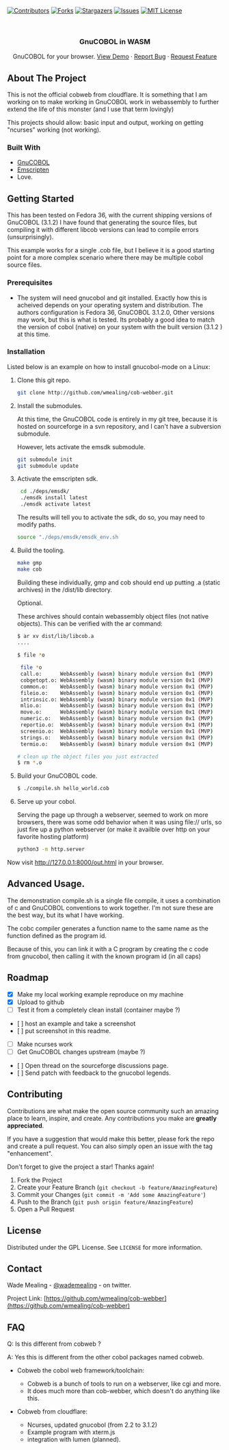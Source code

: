 [![Contributors][contributors-shield]][contributors-url]
[![Forks][forks-shield]][forks-url]
[![Stargazers][stars-shield]][stars-url]
[![Issues][issues-shield]][issues-url]
[![MIT License][license-shield]][license-url]

<!-- PROJECT LOGO -->
<br />
<div align="center">

  <h3 align="center">GnuCOBOL in WASM</h3>

  <p align="center">
    GnuCOBOL for your browser.
    <a href="https://github.com/wmealing/cob-webber/wiki/">View Demo</a>
    ·
    <a href="https://github.com/wmealing/cob-webber/issues">Report Bug</a>
    ·
    <a href="https://github.com/wmealing/cob-webber/issues">Request Feature</a>
  </p>
</div>



<!-- ABOUT THE PROJECT -->
## About The Project

This is not the official cobweb from cloudflare.   It is something that I am working on to make working in GnuCOBOL work in webassembly to further extend the life of this monster (and I use that term lovingly) 

This projects should allow: basic input and output, working on getting "ncurses" working (not working).


### Built With

- <a href="https://gnucobol.sourceforge.io/">GnuCOBOL</a>
- <a href="https://emscripten.org/">Emscripten</a>
- Love.

<!-- GETTING STARTED -->
## Getting Started

This has been tested on Fedora 36, with the current shipping versions of GnuCOBOL (3.1.2) I have found
that generating the source files, but compiling it with different libcob versions can lead to compile
errors (unsurprisingly). 

This example works for a single .cob file, but I believe it is a good starting point for a more 
complex scenario where there may be multiple cobol source files.

### Prerequisites

- The system will need gnucobol and git installed.  Exactly how this is acheived depends on your operating system and distribution.  The authors configuration is Fedora 36, GnuCOBOL 3.1.2.0,  Other versions may work, but this is what is tested.  Its probably a good idea to match the version of cobol (native) on your system with the built version (3.1.2 ) at this time.

### Installation

Listed below is an example on how to install gnucobol-mode on a Linux:

1. Clone this git repo.

    ```sh
    git clone http://github.com/wmealing/cob-webber.git
    ```

2. Install the submodules.

    At this time, the GnuCOBOL code is entirely in my git tree, because it is hosted
    on sourceforge in a svn repository, and I can't have a subversion submodule.

    However, lets activate the emsdk submodule.

    ```sh
    git submodule init
    git submodule update
    ```

3. Activate the emscripten sdk.

   ```sh
 	cd ./deps/emsdk/
	./emsdk install latest
	./emsdk activate latest
    ```

    The results will tell you to activate the sdk, do so, you may need to modify paths.
    
    ```sh
    source "./deps/emsdk/emsdk_env.sh
    ```

4. Build the tooling.

    ```sh
    make gmp
    make cob
    ```

    Building these individually, gmp and cob should end up putting .a (static archives)
    in the /dist/lib directory.
    
    Optional.
    
    These archives should contain webassembly object files (not native objects).
    This can be verified with the ar command:
    
    ```sh
    $ ar xv dist/lib/libcob.a
    ....
     
    $ file *o
    
     file *o
     call.o:      WebAssembly (wasm) binary module version 0x1 (MVP)
     cobgetopt.o: WebAssembly (wasm) binary module version 0x1 (MVP)
     common.o:    WebAssembly (wasm) binary module version 0x1 (MVP)
     fileio.o:    WebAssembly (wasm) binary module version 0x1 (MVP)
     intrinsic.o: WebAssembly (wasm) binary module version 0x1 (MVP)
     mlio.o:      WebAssembly (wasm) binary module version 0x1 (MVP)
     move.o:      WebAssembly (wasm) binary module version 0x1 (MVP)
     numeric.o:   WebAssembly (wasm) binary module version 0x1 (MVP)
     reportio.o:  WebAssembly (wasm) binary module version 0x1 (MVP)
     screenio.o:  WebAssembly (wasm) binary module version 0x1 (MVP)
     strings.o:   WebAssembly (wasm) binary module version 0x1 (MVP)
     termio.o:    WebAssembly (wasm) binary module version 0x1 (MVP)

   # clean up the object files you just extracted
   $ rm *.o
   
    ```

5. Build your GnuCOBOL code.

    ```sh
    $ ./compile.sh hello_world.cob
    ```

6. Serve up your cobol.

    Serving the page up through a webserver, seemed to work on more browsers,
    there was some odd behavior when it was using file:// urls, so just fire up
    a python webserver (or make it availble over http on your favorite hosting platform)

     ```sh
     python3 -m http.server
     ```

Now visit http://127.0.0.1:8000/out.html in your browser.


## Advanced Usage.

The demonstration compile.sh is a single file compile, it uses a combination of c and GnuCOBOL
conventions to work together. I'm not sure these are the best way, but its what I have working.

The cobc compiler generates a function name to the same name as the function defined as the program id.

Because of this, you can link it with a C program by creating the c code from gnucobol, then calling it
with the known program id (in all caps)

<!-- ROADMAP -->
## Roadmap


- [x] Make my local working example reproduce on my machine
- [x] Upload to github
- [ ] Test it from a completely clean install (container maybe ?)
-    [ ] host an example and take a screenshot
-    [ ] put screenshot in this readme.
- [ ] Make ncurses work
- [ ] Get GnuCOBOL changes upstream (maybe ?)
-    [ ] Open thread on the sourceforge discussions page.
-    [ ] Send patch with feedback to the gnucobol legends.

<!-- CONTRIBUTING -->
## Contributing

Contributions are what make the open source community such an amazing place to learn, inspire, and create. Any contributions you make are **greatly appreciated**.

If you have a suggestion that would make this better, please fork the repo and create a pull request. You can also simply open an issue with the tag "enhancement".

Don't forget to give the project a star! Thanks again!

1. Fork the Project
2. Create your Feature Branch (`git checkout -b feature/AmazingFeature`)
3. Commit your Changes (`git commit -m 'Add some AmazingFeature'`)
4. Push to the Branch (`git push origin feature/AmazingFeature`)
5. Open a Pull Request

<!-- LICENSE -->
## License

Distributed under the GPL License. See `LICENSE` for more information.

<!-- CONTACT -->
## Contact

Wade Mealing - [@wademealing](https://twitter.com/wmealing) - on twitter.

Project Link: [https://github.com/wmealing/cob-webber](https://github.com/wmealing/cob-webber)

## FAQ 

Q: Is this different from cobweb ?

A: Yes this is different from the other cobol packages named cobweb.

  - Cobweb the cobol web framework/toolchain:
    - Cobweb is a bunch of tools to run on a webserver, like cgi and more.
    - It does much more than cob-webber, which doesn't do anything like this.

  - Cobweb from cloudflare:
    - Ncurses, updated gnucobol (from 2.2 to 3.1.2)
    - Example program with xterm.js
    - integration with lumen (planned).



<!-- MARKDOWN LINKS & IMAGES -->
<!-- https://www.markdownguide.org/basic-syntax/#reference-style-links -->
[contributors-shield]: https://img.shields.io/github/contributors/wmealing/gnucobol-mode.svg?style=for-the-badge
[contributors-url]: https://github.com/wmealing/gnucobol-mode/graphs/contributors
[forks-shield]: https://img.shields.io/github/forks/wmealing/gnucobol-mode.svg?style=for-the-badge
[forks-url]: https://github.com/wmealing/gnucobol-mode/network/members
[stars-shield]: https://img.shields.io/github/stars/wmealing/gnucobol-mode.svg?style=for-the-badge
[stars-url]: https://github.com/wmealing/gnucobol-mode/stargazers
[issues-shield]: https://img.shields.io/github/issues/wmealing/gnucobol-mode.svg?style=for-the-badge
[issues-url]: https://github.com/wmealing/gnucobol-mode/issues
[license-shield]: https://img.shields.io/github/license/wmealing/gnucobol-mode.svg?style=for-the-badge
[license-url]: https://github.com/wmealing/gnucobol-mode/blob/master/LICENSE.txt

